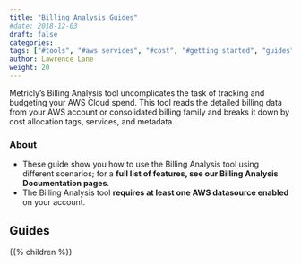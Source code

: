 ```yaml
---
title: "Billing Analysis Guides"
#date: 2018-12-03
draft: false
categories:
tags: ["#tools", "#aws services", "#cost", "#getting started", "guides"]
author: Lawrence Lane
weight: 20
---
```


Metricly’s Billing Analysis tool uncomplicates the task of tracking and budgeting your AWS Cloud spend. This tool reads the detailed billing data from your AWS account or consolidated billing family and breaks it down by cost allocation tags, services, and metadata.

### About

- These guide show you how to use the Billing Analysis tool using different scenarios; for a **full list of features, see our Billing Analysis Documentation pages**.
- The Billing Analysis tool **requires at least one AWS datasource enabled** on your account.

## Guides  

{{% children %}}
